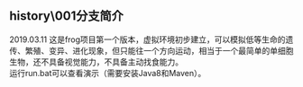 ﻿## history\001分支简介
2019.03.11 这是frog项目第一个版本，虚拟环境初步建立，可以模拟低等生命的遗传、繁殖、变异、进化现象，但只能往一个方向运动，相当于一个最简单的单细胞生物，还不具备视觉能力，不具备主动找食能力。  
运行run.bat可以查看演示（需要安装Java8和Maven）。  
